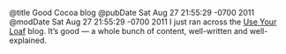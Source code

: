@title Good Cocoa blog
@pubDate Sat Aug 27 21:55:29 -0700 2011
@modDate Sat Aug 27 21:55:29 -0700 2011
I just ran across the <a href="http://useyourloaf.com/">Use Your Loaf</a> blog. It’s good — a whole bunch of content, well-written and well-explained.
